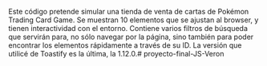 Este código pretende simular una tienda de venta de cartas de Pokémon Trading Card Game.
Se muestran 10 elementos que se ajustan al browser, y tienen interactividad con el entorno.
Contiene varios filtros de búsqueda que servirán para, no sólo navegar por la página, sino también para poder encontrar los elementos rápidamente a través de su ID.
La versión que utilicé de Toastify es la última, la 1.12.0.# proyecto-final-JS-Veron
